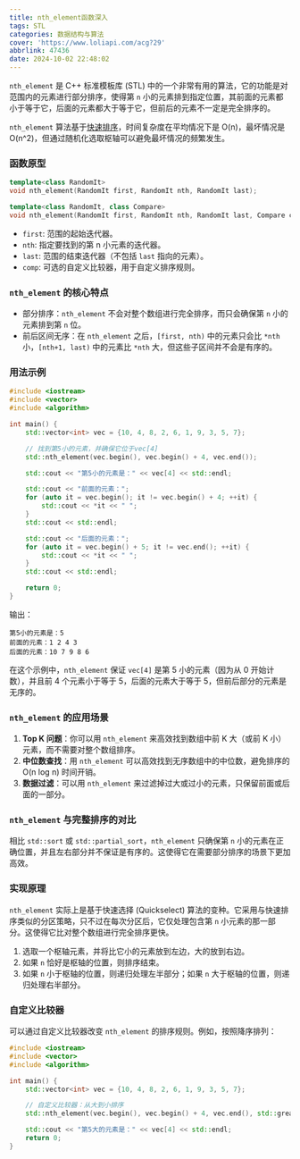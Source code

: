 ```yaml
---
title: nth_element函数深入
tags: STL
categories: 数据结构与算法
cover: 'https://www.loliapi.com/acg?29'
abbrlink: 47436
date: 2024-10-02 22:48:02
---
```

`nth_element` 是 C++ 标准模板库 (STL) 中的一个非常有用的算法，它的功能是对范围内的元素进行部分排序，使得第 `n` 小的元素排到指定位置，其前面的元素都小于等于它，后面的元素都大于等于它，但前后的元素不一定是完全排序的。

`nth_element` 算法基于[快速排序](http://blog.zuquanzhi.top/2024/10/02/快排/)，时间复杂度在平均情况下是 O(n)，最坏情况是 O(n^2)，但通过随机化选取枢轴可以避免最坏情况的频繁发生。

### 函数原型
```cpp
template<class RandomIt>
void nth_element(RandomIt first, RandomIt nth, RandomIt last);

template<class RandomIt, class Compare>
void nth_element(RandomIt first, RandomIt nth, RandomIt last, Compare comp);
```

- `first`: 范围的起始迭代器。
- `nth`: 指定要找到的第 n 小元素的迭代器。
- `last`: 范围的结束迭代器（不包括 `last` 指向的元素）。
- `comp`: 可选的自定义比较器，用于自定义排序规则。

### `nth_element` 的核心特点
- 部分排序：`nth_element` 不会对整个数组进行完全排序，而只会确保第 `n` 小的元素排到第 `n` 位。
- 前后区间无序：在 `nth_element` 之后，`[first, nth)` 中的元素只会比 `*nth` 小，`[nth+1, last)` 中的元素比 `*nth` 大，但这些子区间并不会是有序的。

### 用法示例

```cpp
#include <iostream>
#include <vector>
#include <algorithm>

int main() {
    std::vector<int> vec = {10, 4, 8, 2, 6, 1, 9, 3, 5, 7};

    // 找到第5小的元素，并确保它位于vec[4]
    std::nth_element(vec.begin(), vec.begin() + 4, vec.end());

    std::cout << "第5小的元素是：" << vec[4] << std::endl;

    std::cout << "前面的元素：";
    for (auto it = vec.begin(); it != vec.begin() + 4; ++it) {
        std::cout << *it << " ";
    }
    std::cout << std::endl;

    std::cout << "后面的元素：";
    for (auto it = vec.begin() + 5; it != vec.end(); ++it) {
        std::cout << *it << " ";
    }
    std::cout << std::endl;

    return 0;
}
```

输出：
```
第5小的元素是：5
前面的元素：1 2 4 3 
后面的元素：10 7 9 8 6 
```

在这个示例中，`nth_element` 保证 `vec[4]` 是第 5 小的元素（因为从 0 开始计数），并且前 4 个元素小于等于 5，后面的元素大于等于 5，但前后部分的元素是无序的。

### `nth_element` 的应用场景
1. **Top K 问题**：你可以用 `nth_element` 来高效找到数组中前 K 大（或前 K 小）元素，而不需要对整个数组排序。
2. **中位数查找**：用 `nth_element` 可以高效找到无序数组中的中位数，避免排序的 O(n log n) 时间开销。
3. **数据过滤**：可以用 `nth_element` 来过滤掉过大或过小的元素，只保留前面或后面的一部分。

### `nth_element` 与完整排序的对比
相比 `std::sort` 或 `std::partial_sort`，`nth_element` 只确保第 `n` 小的元素在正确位置，并且左右部分并不保证是有序的。这使得它在需要部分排序的场景下更加高效。

### 实现原理

`nth_element` 实际上是基于快速选择 (Quickselect) 算法的变种。它采用与快速排序类似的分区策略，只不过在每次分区后，它仅处理包含第 `n` 小元素的那一部分。这使得它比对整个数组进行完全排序更快。

1. 选取一个枢轴元素，并将比它小的元素放到左边，大的放到右边。
2. 如果 `n` 恰好是枢轴的位置，则排序结束。
3. 如果 `n` 小于枢轴的位置，则递归处理左半部分；如果 `n` 大于枢轴的位置，则递归处理右半部分。

### 自定义比较器

可以通过自定义比较器改变 `nth_element` 的排序规则。例如，按照降序排列：

```cpp
#include <iostream>
#include <vector>
#include <algorithm>

int main() {
    std::vector<int> vec = {10, 4, 8, 2, 6, 1, 9, 3, 5, 7};

    // 自定义比较器：从大到小排序
    std::nth_element(vec.begin(), vec.begin() + 4, vec.end(), std::greater<int>());

    std::cout << "第5大的元素是：" << vec[4] << std::endl;
    return 0;
}
```